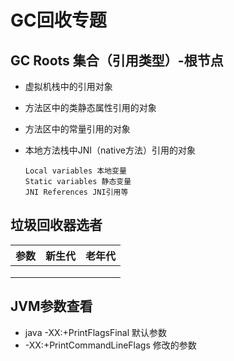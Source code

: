 # GC回收专题

## GC Roots 集合（**引用类型**）-根节点

- 虚拟机栈中的引用对象

- 方法区中的类静态属性引用的对象

- 方法区中的常量引用的对象

- 本地方法栈中JNI（native方法）引用的对象

  ```properties
  Local variables 本地变量
  Static variables 静态变量
  JNI References JNI引用等
  ```

  

## 垃圾回收器选者

| 参数 | 新生代 | 老年代 |
| ---- | ------ | ------ |
|      |        |        |
|      |        |        |
|      |        |        |

## JVM参数查看

- java -XX:+PrintFlagsFinal 默认参数
- -XX:+PrintCommandLineFlags  修改的参数